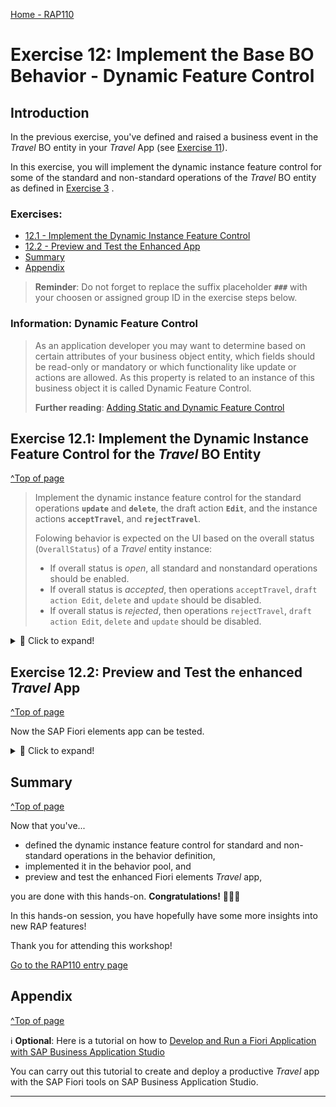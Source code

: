 [Home - RAP110](../../README.md)

# Exercise 12: Implement the Base BO Behavior - Dynamic Feature Control

## Introduction 
In the previous exercise, you've defined and raised a business event in the _Travel_ BO entity in your _Travel_ App (see [Exercise 11](../ex11/README.md)).

In this exercise, you will implement the dynamic instance feature control for some of the standard and non-standard operations of the _Travel_ BO entity as defined in [Exercise 3](../ex03/README.md) . 

### Exercises:
- [12.1 - Implement the Dynamic Instance Feature Control](#exercise-121-implement-the-dynamic-instance-feature-control-for-the-travel-bo-entity)
- [12.2 - Preview and Test the Enhanced App](#exercise-122-preview-and-test-the-enhanced-travel-app)
- [Summary](#summary)
- [Appendix](#appendix)

> **Reminder**: Do not forget to replace the suffix placeholder **`###`** with your choosen or assigned group ID in the exercise steps below. 

### Information: Dynamic Feature Control
> As an application developer you may want to determine based on certain attributes of your business object entity, which fields should be read-only or mandatory or which functionality like update or actions are allowed.  As this property is related to an instance of this business object it is called Dynamic Feature Control.
> 
> **Further reading**: [Adding Static and Dynamic Feature Control](https://help.sap.com/docs/btp/sap-abap-restful-application-programming-model/adding-static-and-dynamic-feature-control)


## Exercise 12.1: Implement the Dynamic Instance Feature Control for the _Travel_ BO Entity
[^Top of page](#)

> Implement the dynamic instance feature control for the standard operations **`update`** and **`delete`**, the draft action **`Edit`**, and the instance actions **`acceptTravel`**, and **`rejectTravel`**.
> 
> Folowing behavior is expected on the UI based on the overall status (`OverallStatus`) of a _Travel_ entity instance:
> - If overall status is _open_, all standard and nonstandard operations should be enabled.
> - If overall status is _accepted_, then operations `acceptTravel`, `draft action Edit`, `delete` and `update` should be disabled.
> - If overall status is _rejected_, then operations `rejectTravel`, `draft action Edit`, `delete` and `update` should be disabled.

 <details>
  <summary>🔵 Click to expand!</summary>

1. Implement the following logic in the instance feature control method **`get_instance_features`** in the implementation part of the local handler class of the _Travel_ behavior pool ![ABAP class](../images/adt_class.png)**`ZRAP110_BP_TRAVELTP_###`**. 
   
   The business logic consists of the following steps:  
   1. Read the relevant data of the transferred _travel_ instances. 
      Only the fields **`TravelID`** and **`OverallStatus`** are needed to determine the operation state in the present scenario. 
   2. Evaluate the conditions and determine the state of the different operations. 
      The `COND` operator is used inline in the present scenario for the purpose. 
   3. Set the result set appropriately.   
   
   For that, insert the code snippet provided below into the method implementation of the instance feature control method `get_instance_features`.   
   Replace the placeholder **`###`** with your group ID.  
  
   ```ABAP
   **************************************************************************
   * Instance-bound dynamic feature control
   **************************************************************************
     METHOD get_instance_features.
       " read relevant travel instance data
       READ ENTITIES OF ZRAP110_R_TravelTP_### IN LOCAL MODE
         ENTITY travel
            FIELDS ( TravelID OverallStatus )
            WITH CORRESPONDING #( keys )
          RESULT DATA(travels)
          FAILED failed.

       " evaluate the conditions, set the operation state, and set result parameter
       result = VALUE #( FOR travel IN travels
                          ( %tky                   = travel-%tky

                            %features-%update      = COND #( WHEN travel-OverallStatus = travel_status-accepted
                                                             THEN if_abap_behv=>fc-o-disabled ELSE if_abap_behv=>fc-o-enabled   )

                            %features-%delete      = COND #( WHEN travel-OverallStatus = travel_status-open
                                                             THEN if_abap_behv=>fc-o-enabled ELSE if_abap_behv=>fc-o-disabled   )

                            %action-Edit           = COND #( WHEN travel-OverallStatus = travel_status-accepted
                                                               THEN if_abap_behv=>fc-o-disabled ELSE if_abap_behv=>fc-o-enabled   )

                            %action-acceptTravel   = COND #( WHEN travel-OverallStatus = travel_status-accepted
                                                                 THEN if_abap_behv=>fc-o-disabled ELSE if_abap_behv=>fc-o-enabled   )

                            %action-rejectTravel   = COND #( WHEN travel-OverallStatus = travel_status-rejected
                                                               THEN if_abap_behv=>fc-o-disabled ELSE if_abap_behv=>fc-o-enabled   )
                         ) ).
     ENDMETHOD.                    
   ```   
      
      Your source code should look like this:
      
      ![Travel Behavior Pool](images/ex1201.png)
      
  2. Save ![save icon](../images/adt_save.png) and activate ![activate icon](../images/adt_activate.png) the changes.
 
 You're through with the implementation.
 
 </details>
 
## Exercise 12.2: Preview and Test the enhanced _Travel_ App
[^Top of page](#)

Now the SAP Fiori elements app can be tested. 

 <details>
  <summary>🔵 Click to expand!</summary>

You can either refresh your application in the browser using **F5** if the browser is still open - or go to your service binding **`ZRAP110_UI_TRAVEL_O4_###`** and start the Fiori elements App preview for the **`Travel`** entity set.

You can go ahead and test the logic of the dynamic feature control implemented in the backend.

For example, select a _travel_ instance that has the overall status _**Accepted**_, and check the state of the _**Accepted**_, the _**Edit**_, and the _**Delete**_ buttons. They all shall be disable.
 
 ![Travel Behavior Pool](images/ex1202.png)

> Remember the implemented dynamic BO behavior expected on the UI:
> - If a _travel_ instance has the overall status _**Accepted**_ (**`A`**)  or _**Rejected**_ (**`X`**), then the button _**Edit**_ and _**Delete**_ must be disabled for the given instance. 
> - In addition, following toggle behavior (enable/disable) should be displayed for both instance actions:
>   - If the overall status _**Accepted**_ (**`A`**), then the action _**Accept Travel**_ must be disabled. 
>   - If the overall status _**Rejected**_ (**`X`**), then the action _**Reject Travel**_ must be disabled. 

</details>

## Summary 
[^Top of page](#)

Now that you've... 
- defined the dynamic instance feature control for standard and non-standard operations in the behavior definition, 
- implemented it in the behavior pool, and
- preview and test the enhanced Fiori elements _Travel_ app,

you are done with this hands-on. **Congratulations!** 🎉🎉🎉

In this hands-on session, you have hopefully have some more insights into new RAP features!

Thank you for attending this workshop!

[Go to the RAP110 entry page](../../README.md)

## Appendix
[^Top of page](#)

ℹ **Optional**: Here is a tutorial on how to [Develop and Run a Fiori Application with SAP Business Application Studio](https://developers.sap.com/tutorials/abap-environment-deploy-cf-production.html) 

You can carry out this tutorial to create and deploy a productive _Travel_ app with the SAP Fiori tools on SAP Business Application Studio.

---

<!--
Find the full solution source code of all ![tabl](../images/adt_tabl.png)database tables, CDS artefacts ( ![ddls](../images/adt_ddls.png)views,  ![ddlx](../images/adt_ddlx.png)metadata extensions and  ![bdef](../images/adt_bdef.png)behavior), ![class](../images/adt_class.png) ABAP classes, and ![servicebinding](../images/adt_srvb.png) service definition used in this workshop in the [**sources**](../sources) folder. 
  
Don't forget to replace all occurences of the placeholder `###` in the provided source code with your group ID using the ADT _Replace All_ function (_Ctrl+F_).
-->

